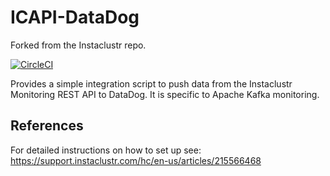 # ICAPI-DataDog

Forked from the Instaclustr repo.

[![CircleCI](https://circleci.com/gh/lendi-au/ICAPI-DataDog/tree/master.svg?style=svg)](https://circleci.com/gh/lendi-au/ICAPI-DataDog/tree/master)

Provides a simple integration script to push data from the Instaclustr
Monitoring REST API to DataDog. It is specific to Apache Kafka monitoring.


## References

For detailed instructions on how to set up see: https://support.instaclustr.com/hc/en-us/articles/215566468
